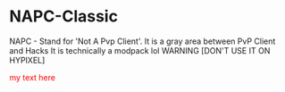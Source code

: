 # NAPC-Classic
NAPC - Stand for 'Not A Pvp Client'. It is a gray area between PvP Client and Hacks
It is technically a modpack lol 
WARNING [DON'T USE IT ON HYPIXEL]

<p style="color:red">my text here</p>
